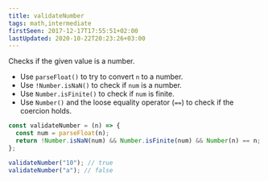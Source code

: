 ```yaml
---
title: validateNumber
tags: math,intermediate
firstSeen: 2017-12-17T17:55:51+02:00
lastUpdated: 2020-10-22T20:23:26+03:00
---
```


Checks if the given value is a number.

- Use `parseFloat()` to try to convert `n` to a number.
- Use `!Number.isNaN()` to check if `num` is a number.
- Use `Number.isFinite()` to check if `num` is finite.
- Use `Number()` and the loose equality operator (`==`) to check if the coercion holds.

```js
const validateNumber = (n) => {
  const num = parseFloat(n);
  return !Number.isNaN(num) && Number.isFinite(num) && Number(n) == n;
};
```

```js
validateNumber("10"); // true
validateNumber("a"); // false
```

